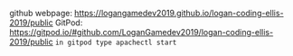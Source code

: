 github webpage: https://logangamedev2019.github.io/logan-coding-ellis-2019/public
GitPod: https://gitpod.io/#github.com/LoganGamedev2019/logan-coding-ellis-2019/public
```in gitpod type apachectl start```
